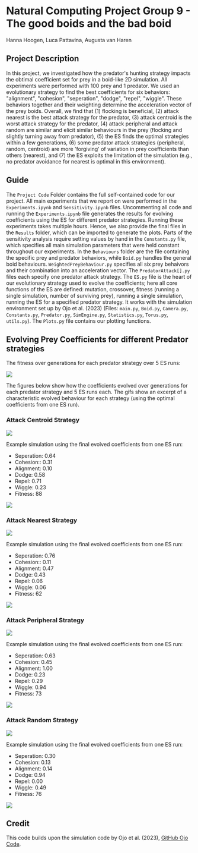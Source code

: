 ﻿# Natural Computing Project Group 9 - The good boids and the bad boid

Hanna Hoogen, Luca Pattavina, Augusta van Haren

## Project Description

In this project, we investigated how the predator's hunting strategy impacts the obtimal coefficient set for prey in a boid-like 2D simulation. All experiments were performed with 100 prey and 1 predator. We used an evolutionary strategy to find the best coefficients for six behaviors: "alignment", "cohesion", "seperation", "dodge", "repel", "wiggle". These behaviors together and their weighting determine the acceleration vector of the prey boids. Overall, we find that (1) flocking is beneficial, (2) attack nearest is the best attack strategy for the predator, (3) attack centroid is the worst attack strategy for the predator, (4) attack peripheral and attack random are similar and elicit similar behaviours in the prey (flocking and slightly turning away from predator), (5) the ES finds the optimal strategies within a few generations, (6) some predator attack strategies (peripheral, random, centroid) are more 'forgiving' of variation in prey coefficients than others (nearest), and (7) the ES exploits the limitation of the simulation (e.g., no predator avoidance for nearest is optimal in this environment).

## Guide
The `Project Code` Folder contains the full self-contained code for our project. All main experiments that we report on were performed in the `Experiments.ipynb` and `Sensitivity.ipynb` files. Uncommenting all code and running the `Experiments.ipynb` file generates the results for evolving coefficients using the ES for different predator strategies. Running these experiments takes multiple hours. Hence, we also provide the final files in the `Results` folder, which can be imported to generate the plots. Parts of the sensitivity analysis require setting values by hand in the `Constants.py` file, which specifies all main simulation parameters that were held constant throughout our experiments.
In the `Behaviours` folder are the file containing the specific prey and predator behaviors, while `Boid.py` handles the general boid behaviours. `WeightedPreyBehaviour.py` specifies all six prey behaivors and their combination into an acceleration vector. The `PredatorAttack[].py` files each specify one predator attack strategy.
The `ES.py` file is the heart of our evolutionary strategy used to evolve the coefficients; here all core functions of the ES are defined: mutation, crossover, fitness (running a single simulation, number of surviving prey), running a single simulation, running the ES for a specified predator strategy. It works with the simulation environment set up by Ojo et al. (2023) (Files: `main.py`, `Boid.py`, `Camera.py`, `Constants.py`, `Predator.py`, `SimEngine.py`, `Statistics.py`, `Torus.py`, `utils.py`).
The `Plots.py` file contains our plotting functions.





## Evolving Prey Coefficients for different Predator strategies

The fitness over generations for each predator strategy over 5 ES runs:

![](https://github.com/ivychad/NC-Project-Code-Boids/blob/main/fitness_all.png)

The figures below show how the coefficients evolved over generations for each predator strategy and 5 ES runs each. The gifs show an excerpt of a characteristic evolved behaviour for each strategy (using the optimal coefficients from one ES run).

### Attack Centroid Strategy

![](https://github.com/ivychad/NC-Project-Code-Boids/blob/main/centroid_coef.png)

Example simulation using the final evolved coefficients from one ES run:

- Seperation: 0.64
- Cohesion:: 0.31
- Alignment: 0.10
- Dodge: 0.58
- Repel: 0.71
- Wiggle: 0.23
- Fitness: 88

![](https://github.com/ivychad/NC-Project-Code-Boids/blob/main/centroid.gif)


### Attack Nearest Strategy

![](https://github.com/ivychad/NC-Project-Code-Boids/blob/main/nearest_coef.png)

Example simulation using the final evolved coefficients from one ES run:

- Seperation: 0.76
- Cohesion:: 0.11
- Alignment: 0.47
- Dodge: 0.43
- Repel: 0.06
- Wiggle: 0.06
- Fitness: 62

![](https://github.com/ivychad/NC-Project-Code-Boids/blob/main/nearest.gif)



### Attack Peripheral Strategy

![](https://github.com/ivychad/NC-Project-Code-Boids/blob/main/peripheral_coef.png)

Example simulation using the final evolved coefficients from one ES run:

- Seperation: 0.63
- Cohesion: 0.45
- Alignment: 1.00
- Dodge: 0.23
- Repel: 0.29
- Wiggle: 0.94
- Fitness: 73

![](https://github.com/ivychad/NC-Project-Code-Boids/blob/main/peripheral.gif)



### Attack Random Strategy

![](https://github.com/ivychad/NC-Project-Code-Boids/blob/main/random_coef.png)

Example simulation using the final evolved coefficients from one ES run:

- Seperation: 0.30
- Cohesion: 0.13
- Alignment: 0.14
- Dodge: 0.94
- Repel: 0.00
- Wiggle: 0.49
- Fitness: 76

![](https://github.com/ivychad/NC-Project-Code-Boids/blob/main/random.gif)



## Credit

This code builds upon the simulation code by Ojo et al. (2023), [GitHub Ojo Code](https://github.com/MOj0/Collective-Behavior-GroupB).
